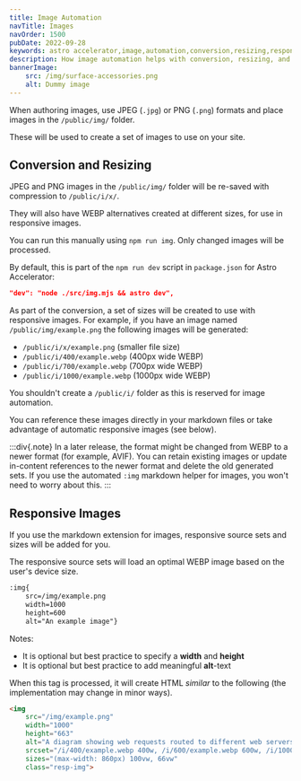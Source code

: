 ```yaml
---
title: Image Automation
navTitle: Images
navOrder: 1500
pubDate: 2022-09-28
keywords: astro accelerator,image,automation,conversion,resizing,responsive
description: How image automation helps with conversion, resizing, and responsive images.
bannerImage:
    src: /img/surface-accessories.png
    alt: Dummy image
---
```


When authoring images, use JPEG (`.jpg`) or PNG (`.png`) formats and place images in the `/public/img/` folder.

These will be used to create a set of images to use on your site.

## Conversion and Resizing

JPEG and PNG images in the `/public/img/` folder will be re-saved with compression to `/public/i/x/`.

They will also have WEBP alternatives created at different sizes, for use in responsive images.

You can run this manually using `npm run img`. Only changed images will be processed.

By default, this is part of the `npm run dev` script in `package.json` for Astro Accelerator:

```json
"dev": "node ./src/img.mjs && astro dev",
```

As part of the conversion, a set of sizes will be created to use with responsive images. For example, if you have an image named `/public/img/example.png` the following images will be generated:

- `/public/i/x/example.png` (smaller file size)
- `/public/i/400/example.webp` (400px wide WEBP)
- `/public/i/700/example.webp` (700px wide WEBP)
- `/public/i/1000/example.webp` (1000px wide WEBP)

You shouldn't create a `/public/i/` folder as this is reserved for image automation.

You can reference these images directly in your markdown files or take advantage of automatic responsive images (see below).

:::div{.note}
In a later release, the format might be changed from WEBP to a newer format (for example, AVIF). You can retain existing images or update in-content references to the newer format and delete the old generated sets. If you use the automated `:img` markdown helper for images, you won't need to worry about this.
:::

## Responsive Images

If you use the markdown extension for images, responsive source sets and sizes will be added for you.

The responsive source sets will load an optimal WEBP image based on the user's device size.

```markdown
:img{
    src=/img/example.png
    width=1000
    height=600
    alt="An example image"}
```

Notes:
- It is optional but best practice to specify a **width** and **height**
- It is optional but best practice to add meaningful **alt**-text

When this tag is processed, it will create HTML *similar* to the following (the implementation may change in minor ways).

```html
<img
    src="/img/example.png"
    width="1000"
    height="663"
    alt="A diagram showing web requests routed to different web servers"
    srcset="/i/400/example.webp 400w, /i/600/example.webp 600w, /i/1000/example.webp, 1000w"
    sizes="(max-width: 860px) 100vw, 66vw"
    class="resp-img">
```